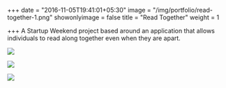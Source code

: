 +++
date = "2016-11-05T19:41:01+05:30"
image = "/img/portfolio/read-together-1.png"
showonlyimage = false
title = "Read Together"
weight = 1

+++
A Startup Weekend project based around an application that allows individuals to read along together even when they are apart.  
<!--more-->

![](/img/portfolio/read-together-1.png)

![](/uploads/2018/01/29/read_together-3.png)

![](/uploads/2018/01/29/read_together-2.png)